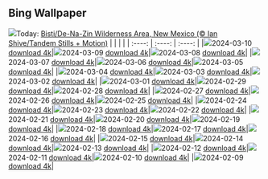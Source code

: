 ## Bing Wallpaper
![](./wallpaper/2024-03-10.jpg)Today: [Bisti/De-Na-Zin Wilderness Area, New Mexico (© Ian Shive/Tandem Stills + Motion)](./wallpaper/2024-03-10.jpg)
|      |      |      |
| :----: | :----: | :----: |
|![](./wallpaper/2024-03-10_sm.jpg)2024-03-10 [download 4k](./wallpaper/2024-03-10.jpg)|![](./wallpaper/2024-03-09_sm.jpg)2024-03-09 [download 4k](./wallpaper/2024-03-09.jpg)|![](./wallpaper/2024-03-08_sm.jpg)2024-03-08 [download 4k](./wallpaper/2024-03-08.jpg)|
|![](./wallpaper/2024-03-07_sm.jpg)2024-03-07 [download 4k](./wallpaper/2024-03-07.jpg)|![](./wallpaper/2024-03-06_sm.jpg)2024-03-06 [download 4k](./wallpaper/2024-03-06.jpg)|![](./wallpaper/2024-03-05_sm.jpg)2024-03-05 [download 4k](./wallpaper/2024-03-05.jpg)|
|![](./wallpaper/2024-03-04_sm.jpg)2024-03-04 [download 4k](./wallpaper/2024-03-04.jpg)|![](./wallpaper/2024-03-03_sm.jpg)2024-03-03 [download 4k](./wallpaper/2024-03-03.jpg)|![](./wallpaper/2024-03-02_sm.jpg)2024-03-02 [download 4k](./wallpaper/2024-03-02.jpg)|
|![](./wallpaper/2024-03-01_sm.jpg)2024-03-01 [download 4k](./wallpaper/2024-03-01.jpg)|![](./wallpaper/2024-02-29_sm.jpg)2024-02-29 [download 4k](./wallpaper/2024-02-29.jpg)|![](./wallpaper/2024-02-28_sm.jpg)2024-02-28 [download 4k](./wallpaper/2024-02-28.jpg)|
|![](./wallpaper/2024-02-27_sm.jpg)2024-02-27 [download 4k](./wallpaper/2024-02-27.jpg)|![](./wallpaper/2024-02-26_sm.jpg)2024-02-26 [download 4k](./wallpaper/2024-02-26.jpg)|![](./wallpaper/2024-02-25_sm.jpg)2024-02-25 [download 4k](./wallpaper/2024-02-25.jpg)|
|![](./wallpaper/2024-02-24_sm.jpg)2024-02-24 [download 4k](./wallpaper/2024-02-24.jpg)|![](./wallpaper/2024-02-23_sm.jpg)2024-02-23 [download 4k](./wallpaper/2024-02-23.jpg)|![](./wallpaper/2024-02-22_sm.jpg)2024-02-22 [download 4k](./wallpaper/2024-02-22.jpg)|
|![](./wallpaper/2024-02-21_sm.jpg)2024-02-21 [download 4k](./wallpaper/2024-02-21.jpg)|![](./wallpaper/2024-02-20_sm.jpg)2024-02-20 [download 4k](./wallpaper/2024-02-20.jpg)|![](./wallpaper/2024-02-19_sm.jpg)2024-02-19 [download 4k](./wallpaper/2024-02-19.jpg)|
|![](./wallpaper/2024-02-18_sm.jpg)2024-02-18 [download 4k](./wallpaper/2024-02-18.jpg)|![](./wallpaper/2024-02-17_sm.jpg)2024-02-17 [download 4k](./wallpaper/2024-02-17.jpg)|![](./wallpaper/2024-02-16_sm.jpg)2024-02-16 [download 4k](./wallpaper/2024-02-16.jpg)|
|![](./wallpaper/2024-02-15_sm.jpg)2024-02-15 [download 4k](./wallpaper/2024-02-15.jpg)|![](./wallpaper/2024-02-14_sm.jpg)2024-02-14 [download 4k](./wallpaper/2024-02-14.jpg)|![](./wallpaper/2024-02-13_sm.jpg)2024-02-13 [download 4k](./wallpaper/2024-02-13.jpg)|
|![](./wallpaper/2024-02-12_sm.jpg)2024-02-12 [download 4k](./wallpaper/2024-02-12.jpg)|![](./wallpaper/2024-02-11_sm.jpg)2024-02-11 [download 4k](./wallpaper/2024-02-11.jpg)|![](./wallpaper/2024-02-10_sm.jpg)2024-02-10 [download 4k](./wallpaper/2024-02-10.jpg)|
|![](./wallpaper/2024-02-09_sm.jpg)2024-02-09 [download 4k](./wallpaper/2024-02-09.jpg)|
